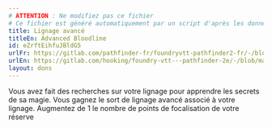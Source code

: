 ```yaml
---
# ATTENTION : Ne modifiez pas ce fichier
# Ce fichier est généré automatiquement par un script d'après les données du module Foundry VTT officiel et de sa traduction
title: Lignage avancé
titleEn: Advanced Bloodline
id: eZrftEihfuJBldG5
urlFr: https://gitlab.com/pathfinder-fr/foundryvtt-pathfinder2-fr/-/blob/master/data/feats/eZrftEihfuJBldG5.htm
urlEn: https://gitlab.com/hooking/foundry-vtt---pathfinder-2e/-/blob/master/packs/data/feats.db/advanced-bloodline.json
layout: dons
---
```

Vous avez fait des recherches sur votre lignage pour apprendre les secrets de sa magie. Vous gagnez le sort de lignage avancé associé à votre lignage. Augmentez de 1 le nombre de points de focalisation de votre réserve
